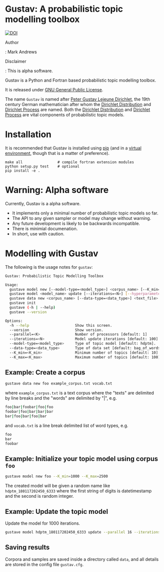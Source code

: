 Gustav: A probabilistic topic modelling toolbox
===============================================

[![DOI](https://zenodo.org/badge/80482187.svg)](https://zenodo.org/badge/latestdoi/80482187)

Author

:   Mark Andrews

Disclaimer

:   This is alpha software.

Gustav is a Python and Fortran based probabilistic topic modelling
toolbox.

It is released under [GNU General Public
License](http://www.gnu.org/copyleft/gpl.html).

The name `Gustav` is named after [Peter Gustav Lejeune
Dirichlet](https://en.wikipedia.org/wiki/Peter_Gustav_Lejeune_Dirichlet),
the 19th century German mathematician after whom the [Dirichlet
Distribution](https://en.wikipedia.org/wiki/Dirichlet_distribution) and
[Dirichlet Process](https://en.wikipedia.org/wiki/Dirichlet_process) are
named. Both the [Dirichlet
Distribution](https://en.wikipedia.org/wiki/Dirichlet_distribution) and
[Dirichlet Process](https://en.wikipedia.org/wiki/Dirichlet_process) are
vital components of probabilistic topic models.

# Installation

It is recommended that Gustav is installed using
[pip](https://pip.pypa.io) (and in a [virtual
environment](https://virtualenv.pypa.io), though that is a matter of
preference).

``` {.bash}
make all                # compile fortran extension modules
python setup.py test    # optional
pip install -e . 
```

# Warning: Alpha software

Currently, Gustav is a alpha software.

-   It implements only a minimal number of probabilistic topic models so
    far.
-   The API to any given sampler or model may change without warning.
-   Any future development is likely to be backwards incompatible.
-   There is minimial documenation.
-   In short, use with caution.



# Modelling with Gustav

The following is the usage notes for `gustav`: 

```bash
Gustav: Probabilistic Topic Modelling Toolbox

Usage:
  gustave model new [--model-type=<model_type>] <corpus_name> [--K_min=<K_min>] [--K_max=<K_max>]
  gustave model <model_name> update [--iterations=<N>] [--hyperparameters] [--parallel=<K>]
  gustave data new <corpus_name> [--data-type=<data_type>] <text_file> <vocab_file>
  gustave init 
  gustave (-h | --help)
  gustave --version

Options:
  -h --help                     Show this screen.
  --version                     Show version.
  --parallel=<K>                Number of processors [default: 1]
  --iterations=<N>              Model update iterations [default: 100]
  --model-type=<model_type>     Type of topic model [default: hdptm].
  --data-type=<data_type>       Type of data set [default: bag_of_words].
  --K_min=<K_min>               Minimum number of topics [default: 10]
  --K_max=<K_max>               Maximum number of topics [default: 100]
```
## Example: Create a corpus

```bash
gustave data new foo example_corpus.txt vocab.txt
```
where `example_corpus.txt` is a text corpus where the "texts" are delimited by
line breaks and the "words" are delimited by "|", e.g. 
```bash
foo|bar|foobar|foo|foo
foobar|foo|bar|bar|bar
bar|foo|bar|foo|bar
```
and `vocab.txt` is a line break delimited list of word types, e.g. 
```bash
foo
bar
foobar
```

## Example: Initialize your topic model using corpus `foo`

```bash
gustave model new foo --K_min=1000 --K_max=2500
```

The created model will be given a random name like `hdptm_180117202450_6333` where the first string of digits is datetimestamp and the second is random integer.

## Example: Update the topic model

Update the model for 1000 iterations.
```bash
gustave model hdptm_180117202450_6333 update --parallel 16 --iterations=1000 --hyperparameters
```

## Saving results

Corpora and samples are saved inside a directory called `data`, and all details are stored in the config file `gustav.cfg`.
